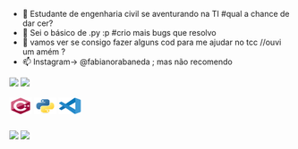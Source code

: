 
- 👀 Estudante de engenharia civil se aventurando na TI #qual a chance de dar cer?
- 🌱 Sei o básico de .py :p #crio mais bugs que resolvo
- 💞️ vamos ver se consigo fazer alguns cod para me ajudar no tcc //ouvi um amém ?
- 📫 Instagram-> @fabianorabaneda ; mas não recomendo 
 <div>

<img height="180em" src="https://github-readme-stats.vercel.app/api?username=FabianoRabaneda01&theme=blue-green"/>
<img height="180em" src="https://github-readme-stats.vercel.app/api/top-langs/?username=FabianoRabaneda01&theme=blue-green"/>
</div>
<div style="display: inline_block"><br>
<img align="center" alt=" .C++ " height="30" width="40" link rel="stylesheet" src = "https://raw.githubusercontent.com/devicons/devicon/master/icons/cplusplus/cplusplus-original.svg">

  <img align="center" alt=" .Py " height="30" width="40" src="https://raw.githubusercontent.com/devicons/devicon/master/icons/python/python-original.svg"> 
<img align="center" alt="Rafa-Csharp" height="30" width="40" src="https://raw.githubusercontent.com/devicons/devicon/master/icons/vscode/vscode-original.svg">
 

</div> 
 
##

<div> 
<a href="https://www.linkedin.com/in/fabiano-filho-86a732162/" target="_blank"><img src="https://img.shields.io/badge/LinkedIn-0077B5?style=for-the-badge&logo=linkedin&logoColor=white"></a>
<a href="https://www.instagram.com/fabianorabaneda/" target="_blank"><img src="https://img.shields.io/badge/-Instagram-%23E4405F?style=for-the-badge&logo=instagram&logoColor=white" target="_blank"></a>
 
</div> 




<!---

FabianoRabaneda01/FabianoRabaneda01 is a ✨ special ✨ repository because its `README.md` (this file) appears on your GitHub profile.
You can click the Preview link to take a look at your changes.
--->

